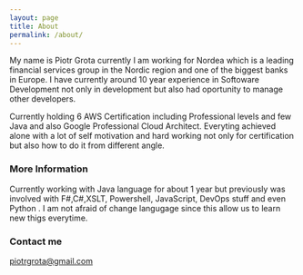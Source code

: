 ```yaml
---
layout: page
title: About
permalink: /about/
---
```


My name is Piotr Grota currently I am working for Nordea which is a leading financial services group in the Nordic region and one of the biggest banks in Europe.
I have currently around 10 year experience in Softoware Development not only in development but also had oportunity to manage other developers.


Currently holding 6 AWS Certification including Professional levels and few Java and also Google Professional Cloud Architect.
Everyting achieved alone with a lot of self motivation and hard working not only for certification but also how to do it from different angle.


### More Information

Currently working with Java language for about 1 year but previously was involved with F#,C#,XSLT, Powershell, JavaScript, DevOps stuff and even Python . I am not afraid of change langugage since this allow us to learn new thigs everytime.  



### Contact me

[piotrgrota@gmail.com](mailto:piotrgrota@gmail.com)